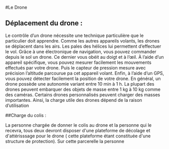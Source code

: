 #Le Drone

## Déplacement du drone :

Le contrôle d’un drone nécessite une technique particulière que le particulier doit apprendre. Comme les autres appareils volants,
les drones se déplacent dans les airs. Les pales des hélices lui permettent d’effectuer le vol. Grâce à une électronique de navigation,
vous pouvez commander depuis le sol un drone. Ce dernier vous obéit au doigt et à l’œil. À l’aide d’un appareil spécifique, vous pouvez
mesurer facilement les mouvements effectués par votre drone. Puis le capteur de pression mesure avec précision l’altitude parcourue pa
cet appareil volant. Enfin, à l’aide d’un GPS, vous pouvez détecter facilement la position de votre drone. En général, un drone possède 
une autonomie variant entre 10 min à 1 h. La plupart des drones peuvent embarquer des objets de masse entre 1 kg à 10 kg comme des caméras.
Certains drones personnalisés peuvent charger des masses importantes. Ainsi, la charge utile des drones dépend de la raison d’utilisation

##Charge du colis  :

La personne chargée de donner le colis au drone et la personne qui le recevra, tous deux devront disposer d'une plateforme  de décolage et 
d'attérisssage pour le drone ( cette plateforme étant constituée d'une structure de protection). Sur cette parcerelle la personne 
